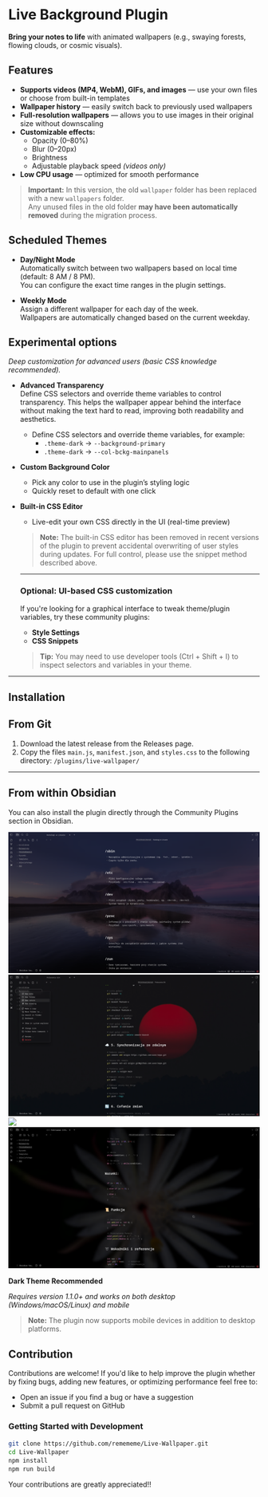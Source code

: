 # Live Background Plugin  

**Bring your notes to life** with animated wallpapers (e.g., swaying forests, flowing clouds, or cosmic visuals).  

## Features
- **Supports videos (MP4, WebM), GIFs, and images** — use your own files or choose from built-in templates
- **Wallpaper history** — easily switch back to previously used wallpapers
- **Full-resolution wallpapers** — allows you to use images in their original size without downscaling  
- **Customizable effects:**
  - Opacity (0–80%)
  - Blur (0–20px)
  - Brightness
  - Adjustable playback speed *(videos only)*
- **Low CPU usage** — optimized for smooth performance

> **Important:** In this version, the old `wallpaper` folder has been replaced with a new `wallpapers` folder.  
> Any unused files in the old folder **may have been automatically removed** during the migration process.

## Scheduled Themes

- **Day/Night Mode**  
  Automatically switch between two wallpapers based on local time (default: 8 AM / 8 PM).  
  You can configure the exact time ranges in the plugin settings.

- **Weekly Mode**  
  Assign a different wallpaper for each day of the week.  
  Wallpapers are automatically changed based on the current weekday.

## Experimental options
*Deep customization for advanced users (basic CSS knowledge recommended).*

- **Advanced Transparency**  
  Define CSS selectors and override theme variables to control transparency.
  This helps the wallpaper appear behind the interface without making the text hard to read, improving both readability and aesthetics.
  - Define CSS selectors and override theme variables, for example:  
    - `.theme-dark` → `--background-primary`  
    - `.theme-dark` → `--col-bckg-mainpanels`  
- **Custom Background Color**  
  - Pick any color to use in the plugin’s styling logic  
  - Quickly reset to default with one click  
- **Built-in CSS Editor**  
  - Live-edit your own CSS directly in the UI (real-time preview)  

  > **Note:** The built-in CSS editor has been removed in recent versions of the plugin to prevent accidental overwriting of user styles during updates. For full control, please use the snippet method described above.

  ---

  ### Optional: UI-based CSS customization

  If you're looking for a graphical interface to tweak theme/plugin variables, try these community plugins:
  
  - **Style Settings**
  - **CSS Snippets**

  > **Tip:** You may need to use developer tools (Ctrl + Shift + I) to inspect selectors and variables in your theme.


---

## Installation  
## From Git
1. Download the latest release from the Releases page.
2. Copy the files `main.js`, `manifest.json`, and `styles.css` to the following directory:
   `/plugins/live-wallpaper/`  

---

## From within Obsidian
You can also install the plugin directly through the Community Plugins section in Obsidian.

![](https://github.com/remememe/Live-Wallpaper/blob/main/Assets/sc4.png)
![](https://github.com/remememe/Live-Wallpaper/blob/main/Assets/sc2.png)
![](https://github.com/remememe/Live-Wallpaper/blob/main/Assets/sc1.gif)
![](https://github.com/remememe/Live-Wallpaper/blob/main/Assets/sc3.png)


**Dark Theme Recommended**  

*Requires version 1.1.0+ and works on both desktop (Windows/macOS/Linux) and mobile*

> **Note:** The plugin now supports mobile devices in addition to desktop platforms.

## Contribution

Contributions are welcome! If you'd like to help improve the plugin whether by fixing bugs, adding new features, or optimizing performance feel free to:

- Open an issue if you find a bug or have a suggestion
- Submit a pull request on GitHub

### Getting Started with Development

```bash
git clone https://github.com/remememe/Live-Wallpaper.git
cd Live-Wallpaper
npm install
npm run build
```

Your contributions are greatly appreciated!!